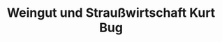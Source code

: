 ---
title: "Weingut und Straußwirtschaft Kurt Bug"
url: /oestrich-winkel/weingut-und-strausswirtschaft-kurt-bug/
shop: Spirituosen
---